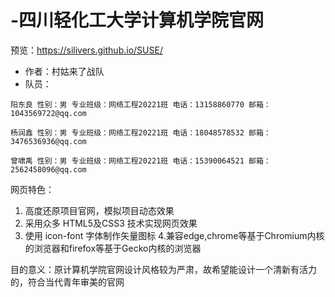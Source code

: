 # -四川轻化工大学计算机学院官网
预览：https://silivers.github.io/SUSE/
- 作者：村姑来了战队
- 队员：

`阳东良
性别：男
专业班级：网络工程20221班
电话：13158860770
邮箱：1043569722@qq.com`

`杨润鑫
性别：男
专业班级：网络工程20221班
电话：18048578532
邮箱：3476536936@qq.com`

`曾啸禹
性别：男
专业班级：网络工程20221班
电话：15390064521
邮箱：2562458096@qq.com`

网页特色：
1. 高度还原项目官网，模拟项目动态效果
2. 采用众多 HTML5及CSS3 技术实现网页效果
3. 使用 icon-font 字体制作矢量图标
4.兼容edge,chrome等基于Chromium内核的浏览器和firefox等基于Gecko内核的浏览器


目的意义：原计算机学院官网设计风格较为严肃，故希望能设计一个清新有活力的，符合当代青年审美的官网
